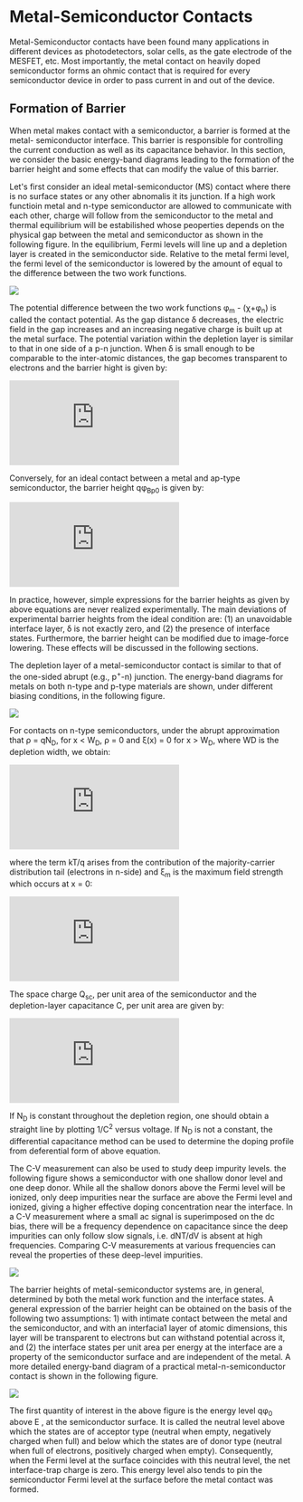 # Metal-Semiconductor Contacts
Metal-Semiconductor contacts have been found many applications in different devices as photodetectors, solar cells, as the gate electrode of the MESFET,
etc. Most importantly, the metal contact on heavily doped semiconductor forms an ohmic contact that is required for every semiconductor 
device in order to pass current in and out of the device.

## Formation of Barrier
When metal makes contact with a semiconductor, a barrier is formed at the metal- semiconductor interface. This barrier is responsible for 
controlling the current conduction as well as its capacitance behavior. In this section, we consider the basic energy-band diagrams leading to 
the formation of the barrier height and some effects that can modify the value of this barrier.

Let's first consider an ideal metal-semiconductor (MS) contact where there is no surface states or any other abnomalis it its junction. If a high work functioin metal and n-type semiconductor are allowed to communicate with each other, charge will follow from the semiconductor to the metal and thermal equilibrium will be estabilished whose peoperties depends on the physical gap between the metal and semiconductor as shown in the following figure. In the equilibrium, Fermi levels will line up and a depletion layer is created in the semiconductor side. Relative to the metal fermi level, the fermi level of the semiconductor is lowered by the amount of equal to the difference between the two work functions.

![](https://github.com/rvatanme/Device-Building-Blocks/blob/main/MS_Contacts/Band_diag_MS.png)

The potential difference between the two work functions φ<sub>m</sub> - (χ+φ<sub>n</sub>) is called the contact potential. As the gap distance δ decreases, the electric field in the gap increases and an increasing negative charge is built up at the metal surface. The potential variation within the depletion layer is similar to that in one side of a p-n junction. When δ is small enough to be comparable to the inter-atomic distances, the gap becomes transparent to electrons and the barrier hight is given by:

![](https://latex.codecogs.com/svg.latex?%5CLARGE%20q%5Cphi%20_%7BBn0%7D%20%3D%20q%28%5Cphi%20_m%20-%20%5Cchi%29)

Conversely, for an ideal contact between a metal and ap-type semiconductor, the barrier height qφ<sub>Bp0</sub> is given by:

![](https://latex.codecogs.com/svg.latex?%5CLARGE%20q%5Cphi%20_%7BBp0%7D%20%3D%20E_g%20-%20q%28%5Cphi%20_m%20-%20%5Cchi%29)

In practice, however, simple expressions for the barrier heights as given by above equations are never realized experimentally. The main deviations of experimental barrier heights from the ideal condition are: (1) an unavoidable interface layer, δ is not exactly zero, and (2) the presence of interface
states. Furthermore, the barrier height can be modified due to image-force lowering. These effects will be discussed in the following sections.

The depletion layer of a metal-semiconductor contact is similar to that of the one-sided abrupt (e.g., p<sup>+</sup>-n) junction. The energy-band diagrams for metals on both n-type and p-type materials are shown, under different biasing conditions, in the following figure.

![](https://github.com/rvatanme/Device-Building-Blocks/blob/main/MS_Contacts/MS_bias.png)

For contacts on n-type semiconductors, under the abrupt approximation that ρ = qN<sub>D</sub>, for x < W<sub>D</sub>, ρ = 0 and ξ(x) = 0 for x > W<sub>D</sub>, where WD is the depletion width, we obtain:

![](https://latex.codecogs.com/svg.latex?%5CLARGE%20W_D%20%3D%20%5Csqrt%7B%5Cfrac%7B2%5Cepsilon%20_s%7D%7BqN_D%7D%28%5Cpsi%20_%7Bbi%7D%20-%20V%20-%20kT/q%29%7D%20%5C%5C%5C%5C%5C%5C%20%7C%5Cxi%20%28x%29%7C%20%3D%20%5Cfrac%7BqN_D%7D%7B%5Cepsilon%20_s%7D%28W_D-x%29%3D%7C%5Cxi%20_m%7C%20-%20%5Cfrac%7BqN_Dx%7D%7B%5Cepsilon%20_s%7D%20%5C%5C%5C%5C%5C%5C%20E_c%28x%29%20%3D%20q%5Cphi%20_%7BBn0%7D%20-%20%5Cfrac%7Bq%5E2N_D%7D%7B%5Cepsilon%20_s%7D%28W_Dx%20-%20%5Cfrac%7Bx%7D%7B2%7D%29)

where the term kT/q arises from the contribution of the majority-carrier distribution tail (electrons in n-side) and ξ<sub>m</sub> is the maximum field
strength which occurs at x = 0:

![](https://latex.codecogs.com/svg.latex?%5CLARGE%20%5Cxi%20_m%20%3D%20%5Cxi%20%28x%3D0%29%20%3D%20%5Csqrt%7B%5Cfrac%7B2qN_D%7D%7B%5Cepsilon%20_s%7D%28%5Cpsi%20_%7Bbi%7D%20-%20V%20-%20kT/q%29%7D%20%3D%20%5C%5C%20%5Cfrac%7B2%28%5Cpsi%20_%7Bbi%7D%20-%20V%20-%20kT/q%29%7D%7BW_D%7D)

The space charge Q<sub>sc</sub>, per unit area of the semiconductor and the depletion-layer capacitance C, per unit area are given by:

![](https://latex.codecogs.com/svg.latex?%5CLARGE%20C_D%20%5Cequiv%20%5Cfrac%7B%5Cepsilon%20_s%7D%7BW_D%7D%20%5C%5C%5C%5C%5C%5C%20%5Cfrac%7B1%7D%7BC_D%5E2%7D%20%3D%20%5Cfrac%7B2%28%5Cpsi%20_%7Bbi%7D%20-%20V%20-%20kT/q%29%7D%7BqN_D%5Cepsilon%20_s%7D%20%5C%5C%5C%5C%5C%5C%20N_D%20%3D%20%5Cfrac%7Bq%5Cepsilon_s%7D%7B2%7D%5B-%5Cfrac%7B1%7D%7Bd%281/C%5E2%29/dV%7D%5D)

If N<sub>D</sub> is constant throughout the depletion region, one should obtain a straight line by plotting 1/C<sup>2</sup> versus voltage. If N<sub>D</sub> is not a constant, the differential capacitance method can be used to determine the doping profile from deferential form of above equation.  

The C-V measurement can also be used to study deep impurity levels. the following figure shows a semiconductor with one shallow donor level and one deep donor. While all the shallow donors above the Fermi level will be ionized, only deep impurities near the surface are above the Fermi level and ionized, giving a higher effective doping concentration near the interface. In a C-V measurement where a small ac signal is superimposed on the dc bias, there will be a frequency dependence on capacitance since the deep impurities can only follow slow signals, i.e. dNT/dV is absent at high frequencies. Comparing C-V measurements at various frequencies can reveal the properties of these deep-level impurities.

![](https://github.com/rvatanme/Device-Building-Blocks/blob/main/MS_Contacts/CV_imp.png)

The barrier heights of metal-semiconductor systems are, in general, determined by both the metal work function and the interface states. A general expression of the barrier height can be obtained on the basis of the following two assumptions: 1) with intimate contact between the metal and the semiconductor, and with an interfacia1 layer of atomic dimensions, this layer will be transparent to electrons but can withstand potential across it, and (2) the interface states per unit area per energy at the interface are a property of the semiconductor surface and are independent of the metal. A more detailed energy-band diagram of a practical metal-n-semiconductor contact is shown in the following figure. 

![](https://github.com/rvatanme/Device-Building-Blocks/blob/main/MS_Contacts/Detail_Band_diag.png)

The first quantity of interest in the above figure is the energy level qφ<sub>0</sub> above E , at the semiconductor surface. It is called the neutral level above which the states are of acceptor type (neutral when empty, negatively charged when full) and below which the states are of donor type (neutral when full of electrons, positively charged when empty). Consequently, when the Fermi level at the surface coincides with this neutral level, the net interface-trap charge is zero. This energy level also tends to pin the semiconductor Fermi level at the surface before the metal contact was formed.
